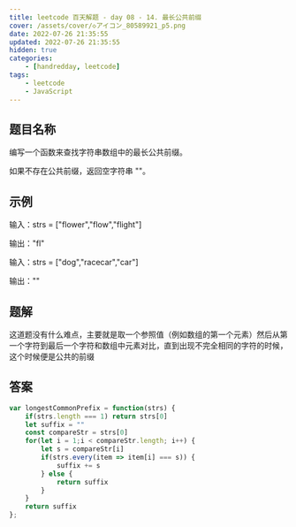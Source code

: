 ```yaml
---
title: leetcode 百天解题 - day 08 - 14. 最长公共前缀
cover: /assets/cover/◇アイコン_80589921_p5.png
date: 2022-07-26 21:35:55
updated: 2022-07-26 21:35:55
hidden: true
categories:
    - [handredday, leetcode]
tags:
    - leetcode
    - JavaScript
---
```


## 题目名称
编写一个函数来查找字符串数组中的最长公共前缀。

如果不存在公共前缀，返回空字符串 ""。

## 示例

输入：strs = ["flower","flow","flight"]

输出："fl"

输入：strs = ["dog","racecar","car"]

输出：""

## 题解

这道题没有什么难点，主要就是取一个参照值（例如数组的第一个元素）然后从第一个字符到最后一个字符和数组中元素对比，直到出现不完全相同的字符的时候，这个时候便是公共的前缀

## 答案

~~~js
var longestCommonPrefix = function(strs) {
    if(strs.length === 1) return strs[0] 
    let suffix = ""
    const compareStr = strs[0]
    for(let i = 1;i < compareStr.length; i++) {
        let s = compareStr[i]
        if(strs.every(item => item[i] === s)) {
            suffix += s
        } else {
            return suffix
        }
    }
    return suffix
};
~~~
